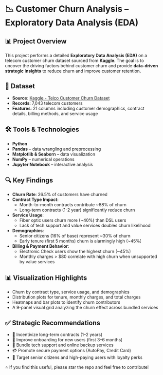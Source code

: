 # 📉 Customer Churn Analysis – Exploratory Data Analysis (EDA)

## 📊 Project Overview

This project performs a detailed **Exploratory Data Analysis (EDA)** on a telecom customer churn dataset sourced from **Kaggle**. The goal is to uncover the driving factors behind customer churn and provide **data-driven strategic insights** to reduce churn and improve customer retention.

## 📁 Dataset

- **Source**: [Kaggle - Telco Customer Churn Dataset](https://www.kaggle.com/datasets/blastchar/telco-customer-churn)  
- **Records**: 7,043 telecom customers  
- **Features**: 21 columns including customer demographics, contract details, billing methods, and service usage

## 🛠 Tools & Technologies

- **Python**  
- **Pandas** – data wrangling and preprocessing  
- **Matplotlib & Seaborn** – data visualization  
- **NumPy** – numerical operations  
- **Jupyter Notebook** – interactive analysis

## 🔍 Key Findings

- **Churn Rate**: 26.5% of customers have churned  
- **Contract Type Impact**:
  - Month-to-month contracts contribute ~88% of churn
  - Long-term contracts (1-2 year) significantly reduce churn
- **Service Usage**:
  - Fiber optic users churn more (~40%) than DSL users
  - Lack of tech support and value services doubles churn likelihood
- **Demographics**:
  - Senior citizens (16% of base) represent ~30% of churn
  - Early tenure (first 5 months) churn is alarmingly high (~45%)
- **Billing & Payment Behavior**:
  - Electronic Check users show the highest churn (~45%)
  - Monthly charges > $80 correlate with high churn when unsupported by value services

## 📊 Visualization Highlights

- Churn by contract type, service usage, and demographics  
- Distribution plots for tenure, monthly charges, and total charges  
- Heatmaps and bar plots to identify churn contributors  
- A 9-panel visual grid analyzing the churn effect across bundled services

## ✅ Strategic Recommendations

- 📅 Incentivize long-term contracts (1–2 years)  
- 👋 Improve onboarding for new users (first 3–6 months)  
- 🎁 Bundle tech support and online backup services  
- 💳 Promote secure payment options (AutoPay, Credit Card)  
- 👴 Target senior citizens and high-paying users with loyalty perks

⭐ If you find this useful, please star the repo and feel free to contribute!

